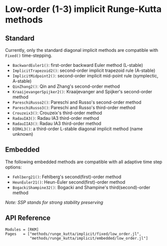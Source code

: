 
# Low-order (1-3) implicit Runge-Kutta methods

## Standard

Currently, only the standard diagonal implicit methods are compatible with `Fixed()`
time-stepping.

- `BackwardEuler1()`: first-order backward Euler method (L-stable)
- `ImplicitTrapezoid2()`: second-order implicit trapezoid rule (A-stable)
- `ImplicitMidpoint2()`: second-order implicit mid-point rule (symplectic, A-stable)
- `QinZhang2()`: Qin and Zhang's second-order method
- `KraaijevangerSpijker2()`: Kraaijevanger and Spijker's second-order method
- `PareschiRusso2()`: Pareschi and Russo's second-order method
- `PareschiRusso3()`: Pareschi and Russo's third-order method
- `Crouzeix3()`: Crouzeix's third-order method
- `RadauIA3()`: Radau IA3 third-order method
- `RadauIIA3()`: Radau IA3 third-order method
- `DIRKL3()`: a third-order L-stable diagonal implicit method (name unknown)

## Embedded

The following embedded methods are compatible with all adaptive time step options:

- `Fehlberg21()`: Fehlberg's second(first)-order method
- `HeunEuler21()`: Heun-Euler second(first)-order method
- `BogackiShampine32()`: Bogacki and Shampine's third(second)-order method

*Note: SSP stands for strong stability preserving*

## API Reference

```@autodocs
Modules = [RKM]
Pages   = ["methods/runge_kutta/implicit/fixed/low_order.jl",
           "methods/runge_kutta/implicit/embedded/low_order.jl"]
```